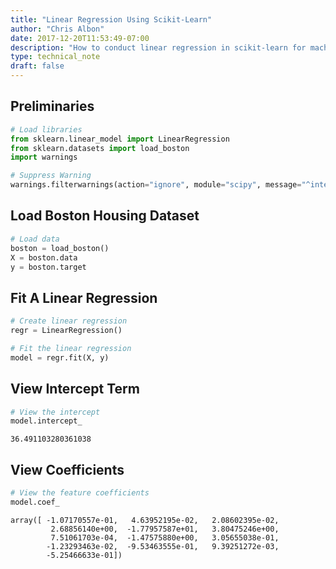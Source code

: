 ```yaml
---
title: "Linear Regression Using Scikit-Learn"
author: "Chris Albon"
date: 2017-12-20T11:53:49-07:00
description: "How to conduct linear regression in scikit-learn for machine learning in Python."
type: technical_note
draft: false
---
```

## Preliminaries


```python
# Load libraries
from sklearn.linear_model import LinearRegression
from sklearn.datasets import load_boston
import warnings

# Suppress Warning
warnings.filterwarnings(action="ignore", module="scipy", message="^internal gelsd")
```

## Load Boston Housing Dataset


```python
# Load data
boston = load_boston()
X = boston.data
y = boston.target
```

## Fit A Linear Regression


```python
# Create linear regression
regr = LinearRegression()

# Fit the linear regression
model = regr.fit(X, y)
```

## View Intercept Term


```python
# View the intercept
model.intercept_
```




    36.491103280361038



## View Coefficients


```python
# View the feature coefficients
model.coef_
```




    array([ -1.07170557e-01,   4.63952195e-02,   2.08602395e-02,
             2.68856140e+00,  -1.77957587e+01,   3.80475246e+00,
             7.51061703e-04,  -1.47575880e+00,   3.05655038e-01,
            -1.23293463e-02,  -9.53463555e-01,   9.39251272e-03,
            -5.25466633e-01])


